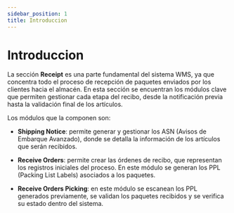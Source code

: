 ```yaml
---
sidebar_position: 1
title: Introduccion
---
```


# Introduccion

La sección **Receipt** es una parte fundamental del sistema WMS, ya que concentra todo el proceso de recepción de paquetes enviados por los clientes hacia el almacén. En esta sección se encuentran los módulos clave que permiten gestionar cada etapa del recibo, desde la notificación previa hasta la validación final de los artículos.

Los módulos que la componen son:
- **Shipping Notice**: permite generar y gestionar los ASN (Avisos de Embarque Avanzado), donde se detalla la información de los artículos que serán recibidos.

- **Receive Orders**: permite crear las órdenes de recibo, que representan los registros iniciales del proceso. En este módulo se generan los PPL (Packing List Labels) asociados a los paquetes.

- **Receive Orders Picking**: en este módulo se escanean los PPL generados previamente, se validan los paquetes recibidos y se verifica su estado dentro del sistema.
